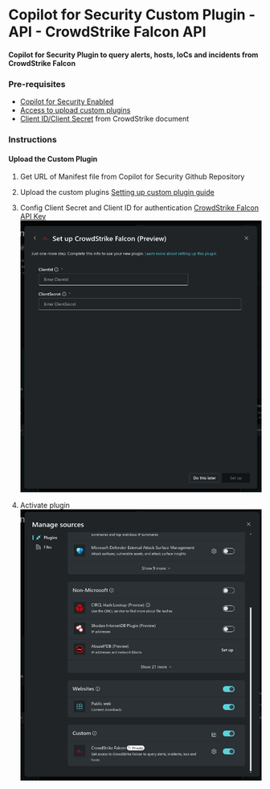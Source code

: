 # Copilot for Security Custom Plugin - API - CrowdStrike Falcon API

#### Copilot for Security Plugin to query alerts, hosts, IoCs and incidents from CrowdStrike Falcon

### Pre-requisites

* [Copilot for Security Enabled](https://learn.microsoft.com/en-us/security-copilot/get-started-security-copilot#onboarding-to-microsoft-security-copilot)
* [Access to upload custom plugins](https://learn.microsoft.com/en-us/security-copilot/manage-plugins?tabs=securitycopilotplugin#managing-custom-plugins)
* [Client ID/Client Secret](https://falcon.us-2.crowdstrike.com/documentation/page/a2a7fc0e/crowdstrike-oauth2-based-apis) from CrowdStrike document

### Instructions
#### Upload the Custom Plugin

1. Get URL of Manifest file from Copilot for Security Github Repository
2. Upload the custom plugins [Setting up custom plugin guide](https://learn.microsoft.com/en-us/security-copilot/manage-plugins?tabs=securitycopilotplugin#add-custom-plugins)
3. Config Client Secret and Client ID for authentication [CrowdStrike Falcon API Key](https://learn.microsoft.com/en-us/security-copilot/plugin_api#configure-authentication-1)
![CFS](https://raw.githubusercontent.com/truongphung12947/copilot-manifest/main/crowdstrike-falcon/Screenshot%20from%202024-07-18%2009-33-58.png)


4. Activate plugin
![CFS](https://raw.githubusercontent.com/truongphung12947/copilot-manifest/main/crowdstrike-falcon/Screenshot%20from%202024-07-17%2017-06-46.png)